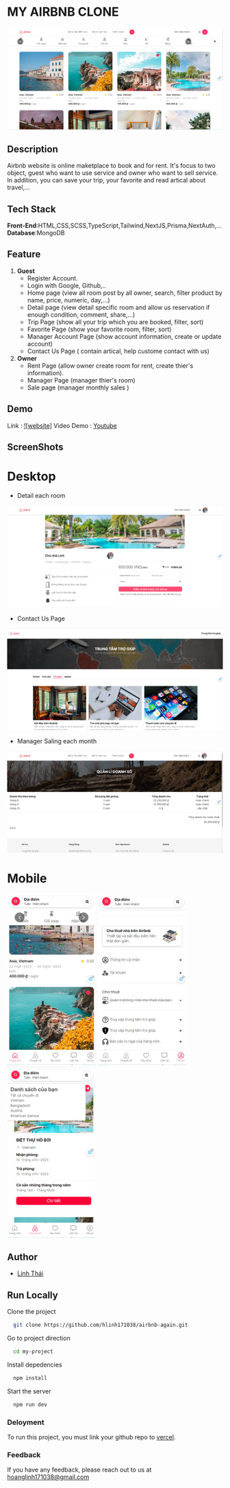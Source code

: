 # MY AIRBNB CLONE

![Alt text](image-2.png)

## Description
<p>Airbnb website is online maketplace to book and for rent. It's focus to two object, guest who want to use service and owner who want to sell service. In addition, you can save your trip, your favorite and read artical about travel,... </p>

## Tech Stack
  **Front-End**:HTML,CSS,SCSS,TypeScript,Tailwind,NextJS,Prisma,NextAuth,...
  **Database**:MongoDB

## Feature
1. **Guest**
    -  Register Account.
    -  Login with Google, Github,..
    -  Home page (view all room post by all owner, search, filter product by name, price, numeric, day,...)
    -  Detail page (view detail specific room and allow us reservation if enough condition, comment, share,...)
    -  Trip Page (show all your trip which you are booked, filter, sort)
    -  Favorite Page (show your favorite room, filter, sort)
    -  Manager Account Page (show account information, create or update account)
    -  Contact Us Page ( contain artical, help custome contact with us)
2. **Owner**
    -  Rent Page (allow owner create room for rent, create thier's information).
    -  Manager Page (manager thier's room)
    -  Sale page (manager monthly sales )

## Demo
Link : [![website]](https://airbnb-again.vercel.app/)
Video Demo : [Youtube](https://www.youtube.com/watch?v=9VzbYxKi_bY&t=2s)

## ScreenShots

 # Desktop
  - Detail each room

  ![Alt text](image-3.png)

  - Contact Us Page

  ![Alt text](image-4.png)

  - Manager Saling each month

   ![Alt text](image-5.png)

 # Mobile
 ![Alt text](image-6.png)
 ![Alt text](image-7.png)
 ![Alt text](image-8.png)
  

## Author
 - [Linh Thái](https://www.facebook.com/Linh201199)

## Run Locally
Clone the project

```bash
  git clone https://github.com/hlinh171038/airbnb-again.git
```
Go to project direction

```bash
  cd my-project
```

Install depedencies

```bash
  npm install
```

Start the server

```bash
  npm run dev
```

### Deloyment
To run this project, you must link your github repo to [vercel](https://vercel.com/).

### Feedback
If you have any feedback, please reach out to us at hoanglinh171038@gmail.com

